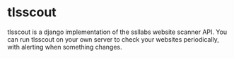 # tlsscout
tlsscout is a django implementation of the ssllabs website scanner API. You can run tlsscout on your own server to check your websites periodically, with alerting when something changes.
